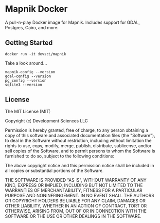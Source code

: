 # Mapnik Docker

A pull-n-play Docker image for Mapnik. Includes support for GDAL, Postgres, Cairo, and more.

## Getting Started

    docker run -it devsci/mapnik

Take a look around...

    mapnik-config --version
    gdal-config --version
    pg_config --version
    sqlite3 --version

## License

The MIT License (MIT)

Copyright (c) Development Sciences LLC

Permission is hereby granted, free of charge, to any person obtaining a copy
of this software and associated documentation files (the "Software"), to deal
in the Software without restriction, including without limitation the rights
to use, copy, modify, merge, publish, distribute, sublicense, and/or sell
copies of the Software, and to permit persons to whom the Software is
furnished to do so, subject to the following conditions:

The above copyright notice and this permission notice shall be included in
all copies or substantial portions of the Software.

THE SOFTWARE IS PROVIDED "AS IS", WITHOUT WARRANTY OF ANY KIND, EXPRESS OR
IMPLIED, INCLUDING BUT NOT LIMITED TO THE WARRANTIES OF MERCHANTABILITY,
FITNESS FOR A PARTICULAR PURPOSE AND NONINFRINGEMENT. IN NO EVENT SHALL THE
AUTHORS OR COPYRIGHT HOLDERS BE LIABLE FOR ANY CLAIM, DAMAGES OR OTHER
LIABILITY, WHETHER IN AN ACTION OF CONTRACT, TORT OR OTHERWISE, ARISING FROM,
OUT OF OR IN CONNECTION WITH THE SOFTWARE OR THE USE OR OTHER DEALINGS IN
THE SOFTWARE.